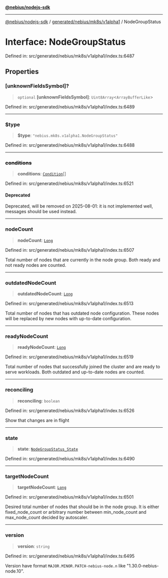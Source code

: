 [**@nebius/nodejs-sdk**](../../../../../README.md)

---

[@nebius/nodejs-sdk](../../../../../README.md) / [generated/nebius/mk8s/v1alpha1](../README.md) / NodeGroupStatus

# Interface: NodeGroupStatus

Defined in: src/generated/nebius/mk8s/v1alpha1/index.ts:6487

## Properties

### \[unknownFieldsSymbol\]?

> `optional` **\[unknownFieldsSymbol\]**: `Uint8Array`\<`ArrayBufferLike`\>

Defined in: src/generated/nebius/mk8s/v1alpha1/index.ts:6489

---

### $type

> **$type**: `"nebius.mk8s.v1alpha1.NodeGroupStatus"`

Defined in: src/generated/nebius/mk8s/v1alpha1/index.ts:6488

---

### ~~conditions~~

> **conditions**: [`Condition`](Condition.md)[]

Defined in: src/generated/nebius/mk8s/v1alpha1/index.ts:6521

#### Deprecated

Deprecated, will be removed on 2025-08-01: it is not implemented well, messages should be used instead.

---

### nodeCount

> **nodeCount**: [`Long`](../../../../../runtime/protos/core/classes/Long.md)

Defined in: src/generated/nebius/mk8s/v1alpha1/index.ts:6507

Total number of nodes that are currently in the node group.
Both ready and not ready nodes are counted.

---

### outdatedNodeCount

> **outdatedNodeCount**: [`Long`](../../../../../runtime/protos/core/classes/Long.md)

Defined in: src/generated/nebius/mk8s/v1alpha1/index.ts:6513

Total number of nodes that has outdated node configuration.
These nodes will be replaced by new nodes with up-to-date configuration.

---

### readyNodeCount

> **readyNodeCount**: [`Long`](../../../../../runtime/protos/core/classes/Long.md)

Defined in: src/generated/nebius/mk8s/v1alpha1/index.ts:6519

Total number of nodes that successfully joined the cluster and are ready to serve workloads.
Both outdated and up-to-date nodes are counted.

---

### reconciling

> **reconciling**: `boolean`

Defined in: src/generated/nebius/mk8s/v1alpha1/index.ts:6526

Show that changes are in flight

---

### state

> **state**: [`NodeGroupStatus_State`](../type-aliases/NodeGroupStatus_State.md)

Defined in: src/generated/nebius/mk8s/v1alpha1/index.ts:6490

---

### targetNodeCount

> **targetNodeCount**: [`Long`](../../../../../runtime/protos/core/classes/Long.md)

Defined in: src/generated/nebius/mk8s/v1alpha1/index.ts:6501

Desired total number of nodes that should be in the node group.
It is either fixed_node_count or arbitrary number between min_node_count and max_node_count decided by autoscaler.

---

### version

> **version**: `string`

Defined in: src/generated/nebius/mk8s/v1alpha1/index.ts:6495

Version have format `MAJOR.MINOR.PATCH-nebius-node.n` like "1.30.0-nebius-node.10".
